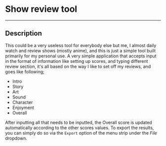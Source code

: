 # Show review tool
---

## Description
This could be a very useless tool for everybody else but me, I almost daily watch and review shows (mostly anime), and this is just a simple tool built primarily for my personal use.
A very simple application that accepts input in the format of information like setting up scores, and typing different review section, it's all based on the way I like to set off my reviews, and goes like following;

* Intro
* Story
* Art
* Sound
* Character
* Enjoyment
* Overall

After inputting all that needs to be inputted, the Overall score is updated automatically according to the other scores values. To export the results, you can simply do so via the `Export` option of the menu strip under the _File_ dropdown.